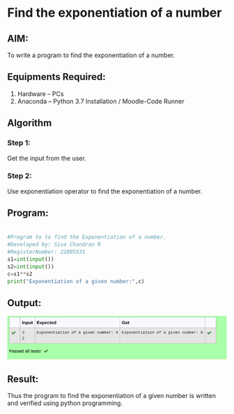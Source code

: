 # Find the exponentiation of a number

## AIM:
To write a program to find the exponentiation of a number.

## Equipments Required:
1. Hardware – PCs
2. Anaconda – Python 3.7 Installation / Moodle-Code Runner

## Algorithm
### Step 1: 
Get the input from the user.
### Step 2:
Use exponentiation operator to find the exponentiation of a number.

## Program:
```python

#Program to to find the Exponentiation of a number.
#Developed by: Siva Chandran R
#RegisterNumber: 22005531
s1=int(input())
s2=int(input())
c=s1**s2
print("Exponentiation of a given number:",c)

```

## Output:
![output](./expout.png)


## Result:
Thus the program to find the exponentiation of a given number is written and verified using python programming.
